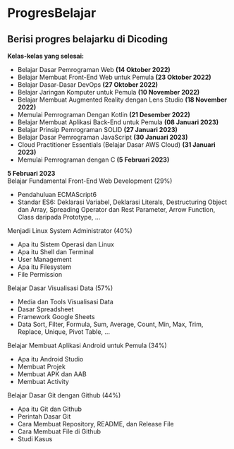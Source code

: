 # ProgresBelajar
Berisi progres belajarku di Dicoding
--

**Kelas-kelas yang selesai:**  
* Belajar Dasar Pemrograman Web **(14 Oktober 2022)**  
* Belajar Membuat Front-End Web untuk Pemula **(23 Oktober 2022)**  
* Belajar Dasar-Dasar DevOps **(27 Oktober 2022)**  
* Belajar Jaringan Komputer untuk Pemula **(10 November 2022)**  
* Belajar Membuat Augmented Reality dengan Lens Studio **(18 November 2022)**  
* Memulai Pemrograman Dengan Kotlin **(21 Desember 2022)**  
* Belajar Membuat Aplikasi Back-End untuk Pemula **(08 Januari 2023)**  
* Belajar Prinsip Pemrograman SOLID **(27 Januari 2023)**  
* Belajar Dasar Pemrograman JavaScript **(30 Januari 2023)**  
* Cloud Practitioner Essentials (Belajar Dasar AWS Cloud) **(31 Januari 2023)**  
* Memulai Pemrograman dengan C **(5 Februari 2023)**  

**5 Februari 2023**  
Belajar Fundamental Front-End Web Development (29%)
* Pendahuluan ECMAScript6
* Standar ES6: Deklarasi Variabel, Deklarasi Literals, Destructuring Object dan Array, Spreading Operator dan Rest Parameter, Arrow Function, Class daripada Prototype, ...

Menjadi Linux System Administrator (40%)
* Apa itu Sistem Operasi dan Linux
* Apa itu Shell dan Terminal
* User Management
* Apa itu Filesystem
* File Permission

Belajar Dasar Visualisasi Data (57%)
* Media dan Tools Visualisasi Data
* Dasar Spreadsheet
* Framework Google Sheets
* Data Sort, Filter, Formula, Sum, Average, Count, Min, Max, Trim, Replace, Unique, Pivot Table, ...

Belajar Membuat Aplikasi Android untuk Pemula (34%)
* Apa itu Android Studio
* Membuat Projek
* Membuat APK dan AAB
* Membuat Activity

Belajar Dasar Git dengan Github (44%)
* Apa itu Git dan Github
* Perintah Dasar Git
* Cara Membuat Repository, README, dan Release File
* Cara Membuat File di Github
* Studi Kasus

